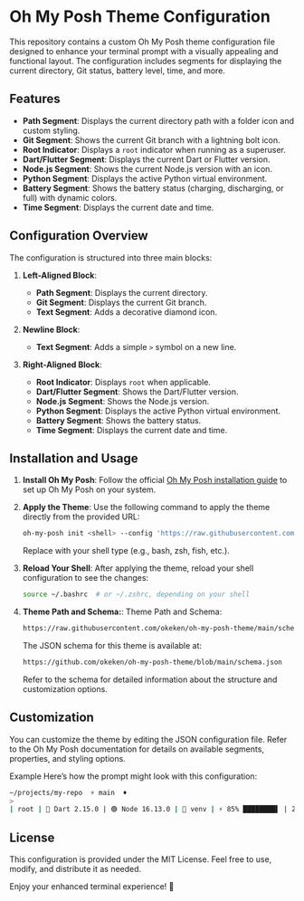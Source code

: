 # Oh My Posh Theme Configuration

This repository contains a custom Oh My Posh theme configuration file designed to enhance your terminal prompt with a visually appealing and functional layout. The configuration includes segments for displaying the current directory, Git status, battery level, time, and more.

## Features

- **Path Segment**: Displays the current directory path with a folder icon and custom styling.
- **Git Segment**: Shows the current Git branch with a lightning bolt icon.
- **Root Indicator**: Displays a `root` indicator when running as a superuser.
- **Dart/Flutter Segment**: Displays the current Dart or Flutter version.
- **Node.js Segment**: Shows the current Node.js version with an icon.
- **Python Segment**: Displays the active Python virtual environment.
- **Battery Segment**: Shows the battery status (charging, discharging, or full) with dynamic colors.
- **Time Segment**: Displays the current date and time.

## Configuration Overview

The configuration is structured into three main blocks:

1. **Left-Aligned Block**:
   - **Path Segment**: Displays the current directory.
   - **Git Segment**: Displays the current Git branch.
   - **Text Segment**: Adds a decorative diamond icon.

2. **Newline Block**:
   - **Text Segment**: Adds a simple `>` symbol on a new line.

3. **Right-Aligned Block**:
   - **Root Indicator**: Displays `root` when applicable.
   - **Dart/Flutter Segment**: Shows the Dart/Flutter version.
   - **Node.js Segment**: Shows the Node.js version.
   - **Python Segment**: Displays the active Python virtual environment.
   - **Battery Segment**: Shows the battery status.
   - **Time Segment**: Displays the current date and time.

## Installation and Usage

1. **Install Oh My Posh**:
   Follow the official [Oh My Posh installation guide](https://ohmyposh.dev/docs/installation) to set up Oh My Posh on your system.

2. **Apply the Theme**:
   Use the following command to apply the theme directly from the provided URL:

   ```bash
   oh-my-posh init <shell> --config 'https://raw.githubusercontent.com/okeken/oh-my-posh-theme/main/schema.json'
   ```
   Replace <shell> with your shell type (e.g., bash, zsh, fish, etc.).
   
3. **Reload Your Shell**:
   After applying the theme, reload your shell configuration to see the changes:
   
   ```bash
   source ~/.bashrc  # or ~/.zshrc, depending on your shell
   ```
4. **Theme Path and Schema:**:
   Theme Path and Schema:

   ```bash
   https://raw.githubusercontent.com/okeken/oh-my-posh-theme/main/schema.json
   ```
   The JSON schema for this theme is available at:
   
   ```bash
   https://github.com/okeken/oh-my-posh-theme/blob/main/schema.json
   ```
   Refer to the schema for detailed information about the structure and customization options.

## Customization
You can customize the theme by editing the JSON configuration file. Refer to the Oh My Posh documentation for details on available segments, properties, and styling options.

Example
Here’s how the prompt might look with this configuration:

```bash
~/projects/my-repo  ⚡ main  ♦
> 
| root | 🎯 Dart 2.15.0 | 🟢 Node 16.13.0 | 🐍 venv | ⚡ 85% ████████▌ | 2023-10-05 14:30
```

## License
This configuration is provided under the MIT License. Feel free to use, modify, and distribute it as needed.

Enjoy your enhanced terminal experience! 🚀
